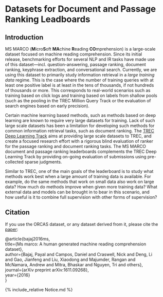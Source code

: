 # Datasets for Document and Passage Ranking Leadboards

## Introduction

MS MARCO (**M**icro**S**oft **MA**chine **R**eading **CO**mprehension) is a large-scale dataset focused on machine reading comprehension.
Since its initial release, benchmarking efforts for several NLP and IR tasks have made use of this dataset—incl. question-answering, passage ranking, document ranking, keyphrase extraction, and conversational search.
Currently, we are using this dataset to primarily study information retrieval in a *large training data* regime.
This is the case where the number of training queries with at least one positive label is at least in the tens of thousands, if not hundreds of thousands or more.
This corresponds to real-world scenarios such as training based on click logs and training based on labels from shallow pools (such as the pooling in the TREC Million Query Track or the evaluation of search engines based on early precision).

Certain machine learning based methods, such as methods based on deep learning are known to require very large datasets for training.
Lack of such large scale datasets has been a limitation for developing such methods for common information retrieval tasks, such as document ranking.
The [TREC Deep Learning Track](https://microsoft.github.io/msmarco/TREC-Deep-Learning) aims at providing large scale datasets to TREC, and create a focused research effort with a rigorous blind evaluation of ranker for the passage ranking and document ranking tasks.
The MS MARCO document and passage ranking leaderboards complements the TREC Deep Learning Track by providing on-going evaluation of submissions using pre-collected sparse judgments.

Similar to TREC, one of the main goals of the leaderboard is to study what methods work best when a large amount of training data is available.
For example, do the same methods that work on small data also work on large data?
How much do methods improve when given more training data? What external data and models can be brought in to bear in this scenario, and how useful is it to combine full supervision with other forms of supervision?

## Citation

If you use the ORCAS dataset, or any dataset derived from it, please cite the [paper](https://arxiv.org/abs/1611.09268):

@article{bajaj2016ms,  
  title={Ms marco: A human generated machine reading comprehension dataset},  
  author={Bajaj, Payal and Campos, Daniel and Craswell, Nick and Deng, Li and Gao, Jianfeng and Liu, Xiaodong and Majumder, Rangan and McNamara, Andrew and Mitra, Bhaskar and Nguyen, Tri and others},  
  journal={arXiv preprint arXiv:1611.09268},  
  year={2016}  
}  

{% include_relative Notice.md %}
